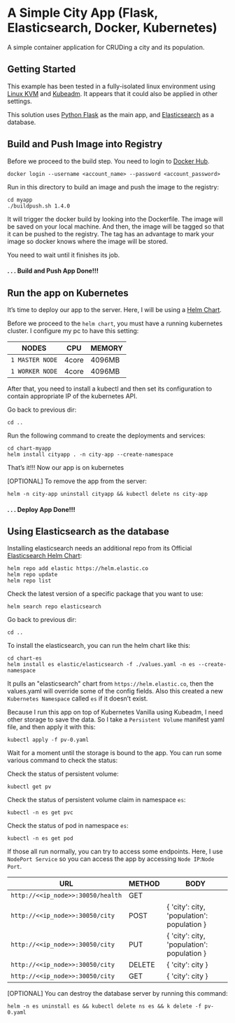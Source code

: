 # A Simple City App (Flask, Elasticsearch, Docker, Kubernetes)

A simple container application for CRUDing a city and its population.

## Getting Started

This example has been tested in a fully-isolated linux environment using [Linux KVM](https://www.linux-kvm.org/page/Downloads) and [Kubeadm](https://kubernetes.io/docs/setup/production-environment/tools/kubeadm/install-kubeadm/). It appears that it could also be applied in other settings.

This solution uses [Python Flask](https://flask.palletsprojects.com/en/2.3.x/installation/) as the main app, and [Elasticsearch](https://www.elastic.co/) as a database.

## Build and Push Image into Registry
Before we proceed to the build step. You need to login to [Docker Hub](https://hub.docker.com).

```shell
docker login --username <account_name> --password <account_password>
```

Run in this directory to build an image and push the image to the registry:

```shell
cd myapp
./buildpush.sh 1.4.0
```

It will trigger the docker build by looking into the Dockerfile. The image will be saved on your local machine. And then, the image will be tagged so that it can be pushed to the registry. The tag has an advantage to mark your image so docker knows where the image will be stored.

You need to wait until it finishes its job.

#### . . . Build and Push App Done!!!

## Run the app on Kubernetes

It’s time to deploy our app to the server. Here, I will be using a [Helm Chart](https://helm.sh).

Before we proceed to the `helm chart`, you must have a running kubernetes cluster. I configure my pc to have this setting:

| NODES                 | CPU      | MEMORY    |
|-----------------------|----------|-----------|
| `1 MASTER NODE`       | 4core    | 4096MB    |
| `1 WORKER NODE`       | 4core    | 4096MB    |


After that, you need to install a kubectl and then set its configuration to contain appropriate IP of the kubernetes API.

Go back to previous dir:

```
cd ..
```

Run the following command to create the deployments and services:

```
cd chart-myapp
helm install cityapp . -n city-app --create-namespace
```

That’s it!!! Now our app is on kubernetes

[OPTIONAL] To remove the app from the server:

```
helm -n city-app uninstall cityapp && kubectl delete ns city-app
```

#### . . . Deploy App Done!!!

## Using Elasticsearch as the database

Installing elasticsearch needs an additional repo from its Official [Elasticsearch Helm Chart](https://artifacthub.io/packages/helm/elastic/elasticsearch):

```
helm repo add elastic https://helm.elastic.co
helm repo update
helm repo list
```

Check the latest version of a specific package that you want to use:

```
helm search repo elasticsearch
```

Go back to previous dir:

```
cd ..
```

To install the elasticsearch, you can run the helm chart like this:

```
cd chart-es
helm install es elastic/elasticsearch -f ./values.yaml -n es --create-namespace
```

It pulls an "elasticsearch" chart from `https://helm.elastic.co`, then the values.yaml will override some of the config fields. Also this created a new `Kubernetes Namespace` called `es` if it doesn’t exist.

Because I run this app on top of Kubernetes Vanilla using Kubeadm, I need other storage to save the data. So I take a `Persistent Volume` manifest yaml file, and then apply it with this:

```
kubectl apply -f pv-0.yaml 
```

Wait for a moment until the storage is bound to the app. You can run some various command to check the status:

Check the status of persistent volume:

```
kubectl get pv
```

Check the status of persistent volume claim in namespace `es`:

```
kubectl -n es get pvc
```

Check the status of pod in namespace `es`:

```
kubectl -n es get pod
```

If those all run normally, you can try to access some endpoints. Here, I use `NodePort Service` so you can access the app by accessing `Node IP`:`Node Port`.

| URL                                | METHOD      | BODY                                       |
|------------------------------------|-------------|--------------------------------------------|
| `http://<<ip_node>>:30050/health`  | GET         |                                            |
| `http://<<ip_node>>:30050/city`    | POST        | { 'city': city, 'population': population } |
| `http://<<ip_node>>:30050/city`    | PUT         | { 'city': city, 'population': population } |
| `http://<<ip_node>>:30050/city`    | DELETE      | { 'city': city }                           |
| `http://<<ip_node>>:30050/city`    | GET         | { 'city': city }                           |


[OPTIONAL] You can destroy the database server by running this command:

```
helm -n es uninstall es && kubectl delete ns es && k delete -f pv-0.yaml
```
